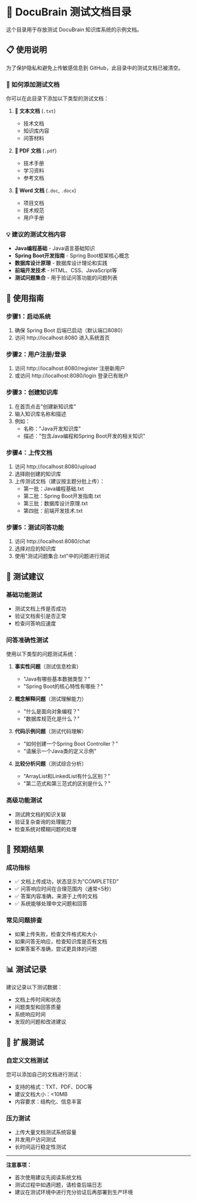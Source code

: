 # 📁 DocuBrain 测试文档目录

这个目录用于存放测试 DocuBrain 知识库系统的示例文档。

## 📋 使用说明

为了保护隐私和避免上传敏感信息到 GitHub，此目录中的测试文档已被清空。

### 🔧 如何添加测试文档

你可以在此目录下添加以下类型的测试文档：

1. **📄 文本文档** (`.txt`)
   - 技术文档
   - 知识库内容
   - 问答材料

2. **📑 PDF 文档** (`.pdf`)
   - 技术手册
   - 学习资料
   - 参考文档

3. **📝 Word 文档** (`.doc`, `.docx`)
   - 项目文档
   - 技术规范
   - 用户手册

### 💡 建议的测试文档内容

- **Java编程基础** - Java语言基础知识
- **Spring Boot开发指南** - Spring Boot框架核心概念
- **数据库设计原理** - 数据库设计理论和实践
- **前端开发技术** - HTML、CSS、JavaScript等
- **测试问题集合** - 用于验证问答功能的问题列表

## 🚀 使用指南

### 步骤1：启动系统
1. 确保 Spring Boot 后端已启动（默认端口8080）
2. 访问 http://localhost:8080 进入系统首页

### 步骤2：用户注册/登录
1. 访问 http://localhost:8080/register 注册新用户
2. 或访问 http://localhost:8080/login 登录已有账户

### 步骤3：创建知识库
1. 在首页点击"创建新知识库"
2. 输入知识库名称和描述
3. 例如：
   - 名称："Java开发知识库"
   - 描述："包含Java编程和Spring Boot开发的相关知识"

### 步骤4：上传文档
1. 访问 http://localhost:8080/upload
2. 选择刚创建的知识库
3. 上传测试文档（建议按主题分批上传）：
   - 第一批：Java编程基础.txt
   - 第二批：Spring Boot开发指南.txt
   - 第三批：数据库设计原理.txt
   - 第四批：前端开发技术.txt

### 步骤5：测试问答功能
1. 访问 http://localhost:8080/chat
2. 选择对应的知识库
3. 使用"测试问题集合.txt"中的问题进行测试

## 📝 测试建议

### 基础功能测试
- 测试文档上传是否成功
- 验证文档索引是否正常
- 检查问答响应速度

### 问答准确性测试
使用以下类型的问题测试系统：

1. **事实性问题**（测试信息检索）
   - "Java有哪些基本数据类型？"
   - "Spring Boot的核心特性有哪些？"

2. **概念解释问题**（测试理解能力）
   - "什么是面向对象编程？"
   - "数据库规范化是什么？"

3. **代码示例问题**（测试代码理解）
   - "如何创建一个Spring Boot Controller？"
   - "请展示一个Java类的定义示例"

4. **比较分析问题**（测试综合分析）
   - "ArrayList和LinkedList有什么区别？"
   - "第二范式和第三范式的区别是什么？"

### 高级功能测试
- 测试跨文档的知识关联
- 验证复杂查询的处理能力
- 检查系统对模糊问题的处理

## 🎯 预期结果

### 成功指标
- ✅ 文档上传成功，状态显示为"COMPLETED"
- ✅ 问答响应时间在合理范围内（通常<5秒）
- ✅ 答案内容准确，来源于上传的文档
- ✅ 系统能够处理中文问题和回答

### 常见问题排查
- 如果上传失败，检查文件格式和大小
- 如果问答无响应，检查知识库是否有文档
- 如果答案不准确，尝试更具体的问题

## 📊 测试记录

建议记录以下测试数据：
- 文档上传时间和状态
- 问题类型和回答质量
- 系统响应时间
- 发现的问题和改进建议

## 🔧 扩展测试

### 自定义文档测试
您可以添加自己的文档进行测试：
- 支持的格式：TXT、PDF、DOC等
- 建议文档大小：<10MB
- 内容要求：结构化、信息丰富

### 压力测试
- 上传大量文档测试系统容量
- 并发用户访问测试
- 长时间运行稳定性测试

---

**注意事项：**
- 首次使用建议先阅读系统文档
- 测试过程中如遇问题，请检查后端日志
- 建议在测试环境中进行充分验证后再部署到生产环境